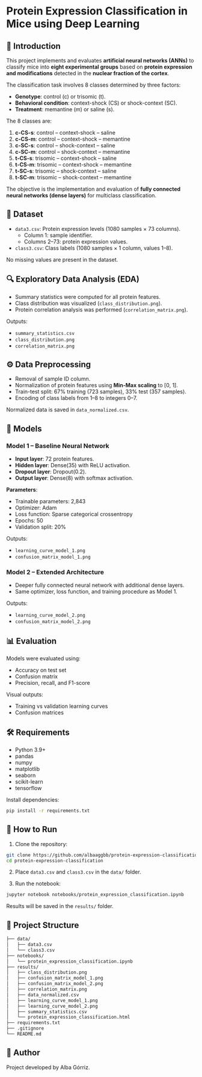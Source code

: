 # Protein Expression Classification in Mice using Deep Learning

## 📌 Introduction  
This project implements and evaluates **artificial neural networks (ANNs)** to classify mice into **eight experimental groups** based on **protein expression and modifications** detected in the **nuclear fraction of the cortex**.  

The classification task involves 8 classes determined by three factors:  
- **Genotype**: control (c) or trisomic (t).  
- **Behavioral condition**: context-shock (CS) or shock-context (SC).  
- **Treatment**: memantine (m) or saline (s).  

The 8 classes are:  
1. **c-CS-s**: control – context-shock – saline  
2. **c-CS-m**: control – context-shock – memantine  
3. **c-SC-s**: control – shock-context – saline  
4. **c-SC-m**: control – shock-context – memantine  
5. **t-CS-s**: trisomic – context-shock – saline  
6. **t-CS-m**: trisomic – context-shock – memantine  
7. **t-SC-s**: trisomic – shock-context – saline  
8. **t-SC-m**: trisomic – shock-context – memantine  

The objective is the implementation and evaluation of **fully connected neural networks (dense layers)** for multiclass classification.  

## 📂 Dataset  
- `data3.csv`: Protein expression levels (1080 samples × 73 columns).  
  - Column 1: sample identifier.  
  - Columns 2–73: protein expression values.  
- `class3.csv`: Class labels (1080 samples × 1 column, values 1–8).  

No missing values are present in the dataset.  

## 🔍 Exploratory Data Analysis (EDA)  
- Summary statistics were computed for all protein features.  
- Class distribution was visualized (`class_distribution.png`).  
- Protein correlation analysis was performed (`correlation_matrix.png`).  

Outputs:  
- `summary_statistics.csv`  
- `class_distribution.png`  
- `correlation_matrix.png`  

## ⚙️ Data Preprocessing  
- Removal of sample ID column.  
- Normalization of protein features using **Min-Max scaling** to [0, 1].  
- Train-test split: 67% training (723 samples), 33% test (357 samples).  
- Encoding of class labels from 1–8 to integers 0–7.  

Normalized data is saved in `data_normalized.csv`.  

## 🧠 Models  

### Model 1 – Baseline Neural Network  
- **Input layer**: 72 protein features.  
- **Hidden layer**: Dense(35) with ReLU activation.  
- **Dropout layer**: Dropout(0.2).  
- **Output layer**: Dense(8) with softmax activation.  

**Parameters**:  
- Trainable parameters: 2,843  
- Optimizer: Adam  
- Loss function: Sparse categorical crossentropy  
- Epochs: 50  
- Validation split: 20%  

Outputs:  
- `learning_curve_model_1.png`  
- `confusion_matrix_model_1.png`  

### Model 2 – Extended Architecture  
- Deeper fully connected neural network with additional dense layers.  
- Same optimizer, loss function, and training procedure as Model 1.  

Outputs:  
- `learning_curve_model_2.png`  
- `confusion_matrix_model_2.png`  

## 📊 Evaluation  
Models were evaluated using:  
- Accuracy on test set  
- Confusion matrix  
- Precision, recall, and F1-score  

Visual outputs:  
- Training vs validation learning curves  
- Confusion matrices  

## 🛠️ Requirements  
- Python 3.9+  
- pandas  
- numpy  
- matplotlib  
- seaborn  
- scikit-learn  
- tensorflow  

Install dependencies:  
```bash
pip install -r requirements.txt
```

## 🚀 How to Run

1. Clone the repository:

```bash
git clone https://github.com/albaaggbb/protein-expression-classification.git
cd protein-expression-classification
```
2. Place `data3.csv` and `class3.csv` in the `data/` folder.

3. Run the notebook:

```bash
jupyter notebook notebooks/protein_expression_classification.ipynb
```

Results will be saved in the `results/` folder.

## 📌 Project Structure

```bash
├── data/
│   ├── data3.csv
│   └── class3.csv
├── notebooks/
│   └── protein_expression_classification.ipynb
├── results/
│   ├── class_distribution.png
│   ├── confusion_matrix_model_1.png
│   ├── confusion_matrix_model_2.png
│   ├── correlation_matrix.png
│   ├── data_normalized.csv
│   ├── learning_curve_model_1.png
│   ├── learning_curve_model_2.png
│   ├── summary_statistics.csv
│   └── protein_expression_classification.html
├── requirements.txt
├── .gitignore
└── README.md
```

## 👤 Author
Project developed by Alba Górriz. 